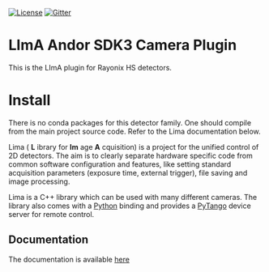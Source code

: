 [![License](https://img.shields.io/github/license/esrf-bliss/lima.svg?style=flat)](https://opensource.org/licenses/GPL-3.0)
[![Gitter](https://img.shields.io/gitter/room/esrf-bliss/lima.svg?style=flat)](https://gitter.im/esrf-bliss/LImA)

# LImA Andor SDK3 Camera Plugin

This is the LImA plugin for Rayonix HS detectors.

# Install

There is no conda packages for this detector family. One should compile from the main project source code. Refer to the Lima documentation below.

Lima ( **L** ibrary for **Im** age **A** cquisition) is a project for the unified control of 2D detectors. The aim is to clearly separate hardware specific code from common software configuration and features, like setting standard acquisition parameters (exposure time, external trigger), file saving and image processing.

Lima is a C++ library which can be used with many different cameras. The library also comes with a [Python](http://python.org) binding and provides a [PyTango](http://pytango.readthedocs.io/en/stable/) device server for remote control.

## Documentation

The documentation is available [here](https://lima.blissgarden.org)


